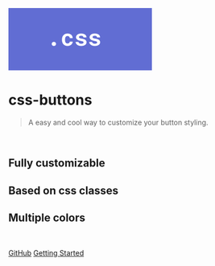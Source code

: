 ![logo](./logo.png)

# css-buttons

> A easy and cool way to customize your button styling.

<br>

## Fully customizable  
## Based on css classes
## Multiple colors

<br>

[GitHub](https://github.com/TheCoderGuru/stylify-buttons/)
[Getting Started](quick-start.md)
